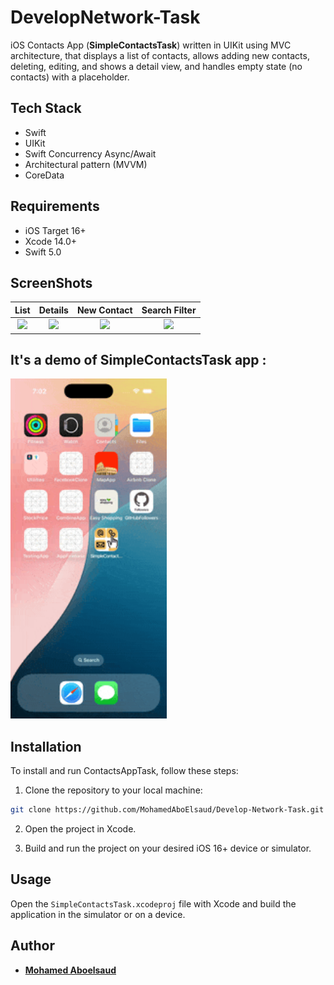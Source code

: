 # DevelopNetwork-Task
iOS Contacts App (**SimpleContactsTask**) written in UIKit using MVC architecture, that displays a list of contacts, allows adding new contacts, deleting, editing, and shows a detail view, and handles empty state (no contacts) with a placeholder.

## Tech Stack
- Swift
- UIKit
- Swift Concurrency Async/Await
- Architectural pattern (MVVM)
- CoreData

## Requirements
- iOS Target 16+
- Xcode 14.0+
- Swift 5.0

## ScreenShots 

| List | Details | New Contact | Search Filter |
| :-: | :-: | :-: | :-: |
| <img src="https://github.com/MohamedAboElsaud/Develop-Network-Task/blob/master/Assets/Screenshot%202025-07-17%20at%207.06.08%E2%80%AFAM%20copy-compressed.jpeg"/> | <img src="https://github.com/MohamedAboElsaud/Develop-Network-Task/blob/master/Assets/Screenshot%202025-07-17%20at%207.06.27%E2%80%AFAM%20copy-compressed.jpeg?raw=true"/> | <img src="https://github.com/MohamedAboElsaud/Develop-Network-Task/blob/master/Assets/Screenshot%202025-07-17%20at%207.06.43%E2%80%AFAM%20copy-compressed.jpeg?raw=true"/> | <img src="https://github.com/MohamedAboElsaud/Develop-Network-Task/blob/master/Assets/Screenshot%202025-07-17%20at%207.07.03%E2%80%AFAM%20copy-compressed.jpeg?raw=true"/>

## It's a demo of SimpleContactsTask app :
 
<img src="https://github.com/MohamedAboElsaud/Develop-Network-Task/blob/master/Assets/Simulator%20Screen%20Recording%20-%20iPhone%2016%20Pro%20-%202025-07-17%20at%2007.05.04.gif?raw=true" width="250" width="250"/>



## Installation
To install and run  ContactsAppTask, follow these steps:

1. Clone the repository to your local machine:
```bash
git clone https://github.com/MohamedAboElsaud/Develop-Network-Task.git
```
2. Open the project in Xcode.

3. Build and run the project on your desired iOS 16+ device or simulator.



## Usage

Open the `SimpleContactsTask.xcodeproj` file with Xcode and build the application in the simulator or on a device.


## Author

* [**Mohamed Aboelsaud**](https://github.com/MohamedAboElsaud)
